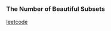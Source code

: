 ### The Number of Beautiful Subsets

[leetcode](https://leetcode.com/problems/the-number-of-beautiful-subsets/)